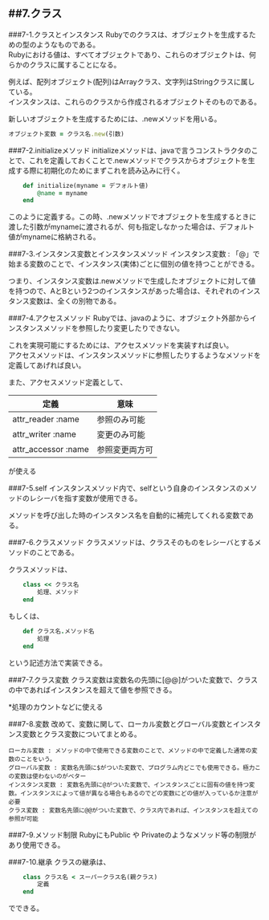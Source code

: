 ##7.クラス
----------------------
###7-1.クラスとインスタンス
Rubyでのクラスは、オブジェクトを生成するための型のようなものである。  
Rubyにおける値は、すべてオブジェクトであり、これらのオブジェクトは、何らかのクラスに属することになる。  

例えば、配列オブジェクト(配列)はArrayクラス、文字列はStringクラスに属している。  
インスタンスは、これらのクラスから作成されるオブジェクトそのものである。  

新しいオブジェクトを生成するためには、.newメソッドを用いる。

```ruby
オブジェクト変数 = クラス名.new(引数)
```

###7-2.initializeメソッド
initializeメソッドは、javaで言うコンストラクタのことで、これを定義しておくことで.newメソッドでクラスからオブジェクトを生成する際に初期化のためにまずこれを読み込みに行く。

```ruby
	def initialize(myname = デフォルト値)
		@name = myname
	end
```

このように定義する。この時、.newメソッドでオブジェクトを生成するときに渡した引数がmynameに渡されるが、何も指定しなかった場合は、デフォルト値がmynameに格納される。

###7-3.インスタンス変数とインスタンスメソッド
インスタンス変数 : 「@」で始まる変数のことで、インスタンス(実体)ごとに個別の値を持つことができる。

つまり、インスタンス変数は.newメソッドで生成したオブジェクトに対して値を持つので、AとBという2つのインスタンスがあった場合は、それぞれのインスタンス変数は、全くの別物である。

###7-4.アクセスメソッド 
Rubyでは、javaのように、オブジェクト外部からインスタンスメソッドを参照したり変更したりできない。

これを実現可能にするためには、アクセスメソッドを実装すれば良い。  
アクセスメソッドは、インスタンスメソッドに参照したりするようなメソッドを定義してあげれば良い。

また、アクセスメソッド定義として、

|定義|意味|
|----|----|
|attr_reader :name|参照のみ可能|
|attr_writer :name|変更のみ可能|
|attr_accessor :name|参照変更両方可|

が使える

###7-5.self
インスタンスメソッド内で、selfという自身のインスタンスのメソッドのレシーバを指す変数が使用できる。

メソッドを呼び出した時のインスタンス名を自動的に補完してくれる変数である。

###7-6.クラスメソッド
クラスメソッドは、クラスそのものをレシーバとするメソッドのことである。

クラスメソッドは、
```Ruby
	class << クラス名
		処理、メソッド 
	end
```
もしくは、
```Ruby
	def クラス名.メソッド名
		処理
	end
```
という記述方法で実装できる。

###7-7.クラス変数
クラス変数は変数名の先頭に[@@]がついた変数で、クラスの中であればインスタンスを超えて値を参照できる。

*処理のカウントなどに使える

###7-8.変数
改めて、変数に関して、ローカル変数とグローバル変数とインスタンス変数とクラス変数についてまとめる。  

	ローカル変数 : メソッドの中で使用できる変数のことで、メソッドの中で定義した通常の変数のことをいう。  
	グローバル変数 : 変数名先頭に$がついた変数で、プログラム内どこでも使用できる。極力この変数は使わないのがベター  
	インスタンス変数 : 変数名先頭に@がついた変数で、インスタンスごとに固有の値を持つ変数。インスタンスによって値が異なる場合もあるのでどの変数にどの値が入っているか注意が必要  
	クラス変数 : 変数名先頭に@@がついた変数で、クラス内であれば、インスタンスを超えての参照が可能

###7-9.メソッド制限
RubyにもPublic や Privateのようなメソッド等の制限があり使用できる。

###7-10.継承
クラスの継承は、  
```Ruby
	class クラス名 < スーパークラス名(親クラス)
		定義
	end
```
でできる。